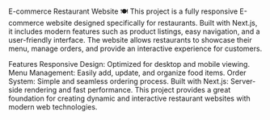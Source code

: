 E-commerce Restaurant Website 🍽️
This project is a fully responsive E-commerce website designed specifically for restaurants. Built with Next.js, it includes modern features such as product listings, easy navigation, and a user-friendly interface. The website allows restaurants to showcase their menu, manage orders, and provide an interactive experience for customers.

Features
Responsive Design: Optimized for desktop and mobile viewing.
Menu Management: Easily add, update, and organize food items.
Order System: Simple and seamless ordering process.
Built with Next.js: Server-side rendering and fast performance.
This project provides a great foundation for creating dynamic and interactive restaurant websites with modern web technologies.

